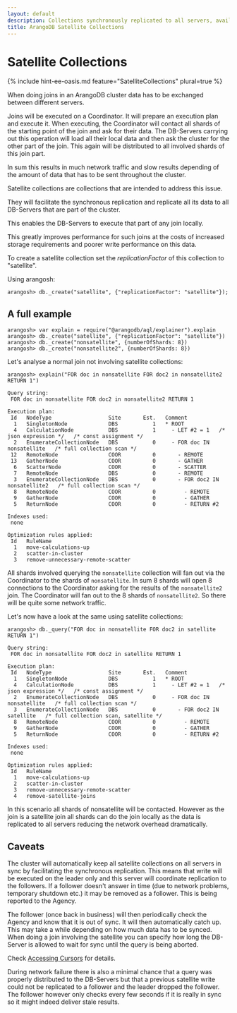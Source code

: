 ```yaml
---
layout: default
description: Collections synchronously replicated to all servers, available in the Enterprise Edition
title: ArangoDB Satellite Collections
---
```

Satellite Collections
=====================

{% include hint-ee-oasis.md feature="SatelliteCollections" plural=true %}

When doing joins in an ArangoDB cluster data has to be exchanged between different servers.

Joins will be executed on a Coordinator. It will prepare an execution plan
and execute it. When executing, the Coordinator will contact all shards of the
starting point of the join and ask for their data. The DB-Servers carrying
out this operation will load all their local data and then ask the cluster for
the other part of the join. This again will be distributed to all involved shards
of this join part.

In sum this results in much network traffic and slow results depending of the
amount of data that has to be sent throughout the cluster.

Satellite collections are collections that are intended to address this issue.

They will facilitate the synchronous replication and replicate all its data
to all DB-Servers that are part of the cluster.

This enables the DB-Servers to execute that part of any join locally.

This greatly improves performance for such joins at the costs of increased
storage requirements and poorer write performance on this data.

To create a satellite collection set the *replicationFactor* of this collection
to "satellite".

Using arangosh:

    arangosh> db._create("satellite", {"replicationFactor": "satellite"});

A full example
--------------

    arangosh> var explain = require("@arangodb/aql/explainer").explain
    arangosh> db._create("satellite", {"replicationFactor": "satellite"})
    arangosh> db._create("nonsatellite", {numberOfShards: 8})
    arangosh> db._create("nonsatellite2", {numberOfShards: 8})

Let's analyse a normal join not involving satellite collections:

```
arangosh> explain("FOR doc in nonsatellite FOR doc2 in nonsatellite2 RETURN 1")

Query string:
 FOR doc in nonsatellite FOR doc2 in nonsatellite2 RETURN 1

Execution plan:
 Id   NodeType                  Site       Est.   Comment
  1   SingletonNode             DBS           1   * ROOT
  4   CalculationNode           DBS           1     - LET #2 = 1   /* json expression */   /* const assignment */
  2   EnumerateCollectionNode   DBS           0     - FOR doc IN nonsatellite   /* full collection scan */
 12   RemoteNode                COOR          0       - REMOTE
 13   GatherNode                COOR          0       - GATHER
  6   ScatterNode               COOR          0       - SCATTER
  7   RemoteNode                DBS           0       - REMOTE
  3   EnumerateCollectionNode   DBS           0       - FOR doc2 IN nonsatellite2   /* full collection scan */
  8   RemoteNode                COOR          0         - REMOTE
  9   GatherNode                COOR          0         - GATHER
  5   ReturnNode                COOR          0         - RETURN #2

Indexes used:
 none

Optimization rules applied:
 Id   RuleName
  1   move-calculations-up
  2   scatter-in-cluster
  3   remove-unnecessary-remote-scatter
```

All shards involved querying the `nonsatellite` collection will fan out via the
Coordinator to the shards of `nonsatellite`. In sum 8 shards will open 8 connections
to the Coordinator asking for the results of the `nonsatellite2` join. The Coordinator
will fan out to the 8 shards of `nonsatellite2`. So there will be quite some
network traffic.

Let's now have a look at the same using satellite collections:

```
arangosh> db._query("FOR doc in nonsatellite FOR doc2 in satellite RETURN 1")

Query string:
 FOR doc in nonsatellite FOR doc2 in satellite RETURN 1

Execution plan:
 Id   NodeType                  Site       Est.   Comment
  1   SingletonNode             DBS           1   * ROOT
  4   CalculationNode           DBS           1     - LET #2 = 1   /* json expression */   /* const assignment */
  2   EnumerateCollectionNode   DBS           0     - FOR doc IN nonsatellite   /* full collection scan */
  3   EnumerateCollectionNode   DBS           0       - FOR doc2 IN satellite   /* full collection scan, satellite */
  8   RemoteNode                COOR          0         - REMOTE
  9   GatherNode                COOR          0         - GATHER
  5   ReturnNode                COOR          0         - RETURN #2

Indexes used:
 none

Optimization rules applied:
 Id   RuleName
  1   move-calculations-up
  2   scatter-in-cluster
  3   remove-unnecessary-remote-scatter
  4   remove-satellite-joins
```

In this scenario all shards of nonsatellite will be contacted. However
as the join is a satellite join all shards can do the join locally
as the data is replicated to all servers reducing the network overhead
dramatically.

Caveats
-------

The cluster will automatically keep all satellite collections on all servers in sync
by facilitating the synchronous replication. This means that write will be executed
on the leader only and this server will coordinate replication to the followers.
If a follower doesn't answer in time (due to network problems, temporary shutdown etc.)
it may be removed as a follower. This is being reported to the Agency.

The follower (once back in business) will then periodically check the Agency and know
that it is out of sync. It will then automatically catch up. This may take a while
depending on how much data has to be synced. When doing a join involving the satellite
you can specify how long the DB-Server is allowed to wait for sync until the query
is being aborted.

Check [Accessing Cursors](http/aql-query-cursor-accessing-cursors.html)
for details.

During network failure there is also a minimal chance that a query was properly
distributed to the DB-Servers but that a previous satellite write could not be
replicated to a follower and the leader dropped the follower. The follower however
only checks every few seconds if it is really in sync so it might indeed deliver
stale results.
